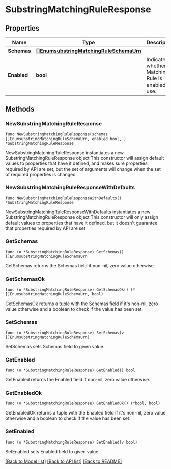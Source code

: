 # SubstringMatchingRuleResponse

## Properties

Name | Type | Description | Notes
------------ | ------------- | ------------- | -------------
**Schemas** | [**[]EnumsubstringMatchingRuleSchemaUrn**](EnumsubstringMatchingRuleSchemaUrn.md) |  | 
**Enabled** | **bool** | Indicates whether the Matching Rule is enabled for use. | 

## Methods

### NewSubstringMatchingRuleResponse

`func NewSubstringMatchingRuleResponse(schemas []EnumsubstringMatchingRuleSchemaUrn, enabled bool, ) *SubstringMatchingRuleResponse`

NewSubstringMatchingRuleResponse instantiates a new SubstringMatchingRuleResponse object
This constructor will assign default values to properties that have it defined,
and makes sure properties required by API are set, but the set of arguments
will change when the set of required properties is changed

### NewSubstringMatchingRuleResponseWithDefaults

`func NewSubstringMatchingRuleResponseWithDefaults() *SubstringMatchingRuleResponse`

NewSubstringMatchingRuleResponseWithDefaults instantiates a new SubstringMatchingRuleResponse object
This constructor will only assign default values to properties that have it defined,
but it doesn't guarantee that properties required by API are set

### GetSchemas

`func (o *SubstringMatchingRuleResponse) GetSchemas() []EnumsubstringMatchingRuleSchemaUrn`

GetSchemas returns the Schemas field if non-nil, zero value otherwise.

### GetSchemasOk

`func (o *SubstringMatchingRuleResponse) GetSchemasOk() (*[]EnumsubstringMatchingRuleSchemaUrn, bool)`

GetSchemasOk returns a tuple with the Schemas field if it's non-nil, zero value otherwise
and a boolean to check if the value has been set.

### SetSchemas

`func (o *SubstringMatchingRuleResponse) SetSchemas(v []EnumsubstringMatchingRuleSchemaUrn)`

SetSchemas sets Schemas field to given value.


### GetEnabled

`func (o *SubstringMatchingRuleResponse) GetEnabled() bool`

GetEnabled returns the Enabled field if non-nil, zero value otherwise.

### GetEnabledOk

`func (o *SubstringMatchingRuleResponse) GetEnabledOk() (*bool, bool)`

GetEnabledOk returns a tuple with the Enabled field if it's non-nil, zero value otherwise
and a boolean to check if the value has been set.

### SetEnabled

`func (o *SubstringMatchingRuleResponse) SetEnabled(v bool)`

SetEnabled sets Enabled field to given value.



[[Back to Model list]](../README.md#documentation-for-models) [[Back to API list]](../README.md#documentation-for-api-endpoints) [[Back to README]](../README.md)


